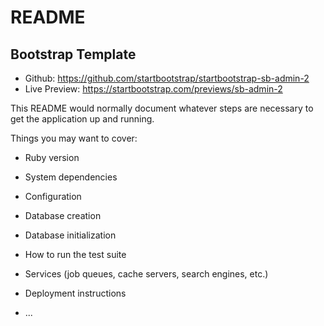 # README

## Bootstrap Template
* Github: https://github.com/startbootstrap/startbootstrap-sb-admin-2
* Live Preview: https://startbootstrap.com/previews/sb-admin-2


This README would normally document whatever steps are necessary to get the
application up and running.

Things you may want to cover:

* Ruby version

* System dependencies

* Configuration

* Database creation

* Database initialization

* How to run the test suite

* Services (job queues, cache servers, search engines, etc.)

* Deployment instructions

* ...

